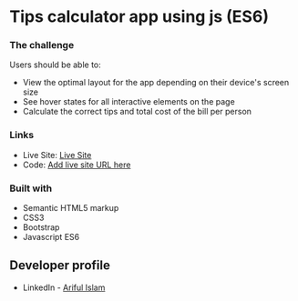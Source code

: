 # Tips calculator app using js (ES6)

### The challenge

Users should be able to:

- View the optimal layout for the app depending on their device's screen size
- See hover states for all interactive elements on the page
- Calculate the correct tips and total cost of the bill per person


### Links

- Live Site: [Live Site](https://arifulsajib.github.io/tips-calculator-app/)
- Code: [Add live site URL here](https://github.com/arifulsajib/tips-calculator-app)

### Built with
- Semantic HTML5 markup
- CSS3
- Bootstrap
- Javascript ES6


## Developer profile

- LinkedIn - [Ariful Islam](https://www.linkedin.com/in/arifulsajib/)
